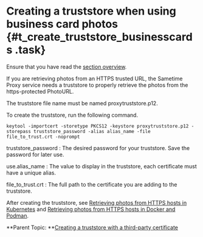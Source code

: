 # Creating a truststore when using business card photos {#t_create_truststore_businesscards .task}

Ensure that you have read the [section overview](t_create_truststore.md).

If you are retrieving photos from an HTTPS trusted URL, the Sametime Proxy service needs a truststore to properly retrieve the photos from the https-protected PhotoURL.

The truststore file name must be named proxytruststore.p12.

To create the truststore, run the following command.

``` {#codeblock_mqh_gkv_fvb}
keytool -importcert -storetype PKCS12 -keystore proxytruststore.p12 -storepass truststore_password -alias alias_name -file file_to_trust.crt -noprompt
```

truststore\_password
:   The desired password for your truststore. Save the password for later use.

use.alias\_name
:   The value to display in the truststore, each certificate must have a unique alias.

file\_to\_trust.crt
:   The full path to the certificate you are adding to the truststore.

After creating the truststore, see [Retrieving photos from HTTPS hosts in Kubernetes](t_adding_signer_certs_k8s.md) and [Retrieving photos from HTTPS hosts in Docker and Podman](t_retrieve_photourl_docker.md).

**Parent Topic: **[Creating a truststore with a third-party certificate](t_create_truststore.md)


